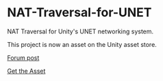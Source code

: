 # NAT-Traversal-for-UNET
NAT Traversal for Unity's UNET networking system.

This project is now an asset on the Unity asset store.

[Forum post](http://forum.unity3d.com/threads/released-simple-nat-traversal-for-unet-automatic-port-forwarding-punch-through-and-more.395835/)

[Get the Asset](https://www.assetstore.unity3d.com/en/#!/content/58948)
